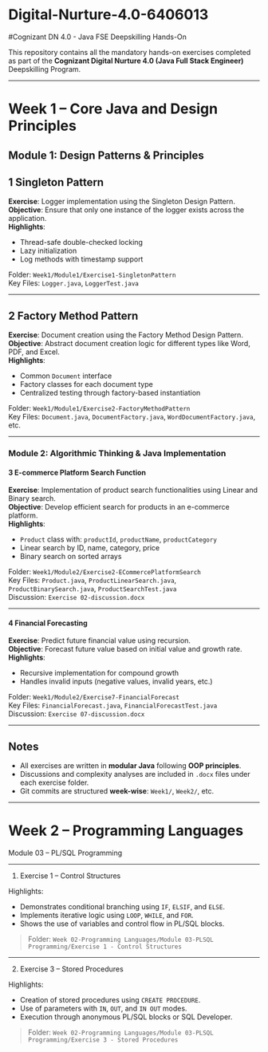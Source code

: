 # Digital-Nurture-4.0-6406013
#Cognizant DN 4.0 - Java FSE Deepskilling Hands-On

This repository contains all the mandatory hands-on exercises completed as part of the **Cognizant Digital Nurture 4.0 (Java Full Stack Engineer)** Deepskilling Program.

---

# Week 1 – Core Java and Design Principles

## Module 1: Design Patterns & Principles

## 1️ Singleton Pattern  
**Exercise**: Logger implementation using the Singleton Design Pattern.  
**Objective**: Ensure that only one instance of the logger exists across the application.  
**Highlights**:
- Thread-safe double-checked locking
- Lazy initialization
- Log methods with timestamp support

 Folder: `Week1/Module1/Exercise1-SingletonPattern`  
 Key Files: `Logger.java`, `LoggerTest.java`

---

## 2️ Factory Method Pattern  
**Exercise**: Document creation using the Factory Method Design Pattern.  
**Objective**: Abstract document creation logic for different types like Word, PDF, and Excel.  
**Highlights**:
- Common `Document` interface
- Factory classes for each document type
- Centralized testing through factory-based instantiation

 Folder: `Week1/Module1/Exercise2-FactoryMethodPattern`  
 Key Files: `Document.java`, `DocumentFactory.java`, `WordDocumentFactory.java`, etc.

---

###  Module 2: Algorithmic Thinking & Java Implementation

#### 3️ E-commerce Platform Search Function  
**Exercise**: Implementation of product search functionalities using Linear and Binary search.  
**Objective**: Develop efficient search for products in an e-commerce platform.  
**Highlights**:
- `Product` class with: `productId`, `productName`, `productCategory`
- Linear search by ID, name, category, price
- Binary search on sorted arrays

 Folder: `Week1/Module2/Exercise2-ECommercePlatformSearch`  
 Key Files: `Product.java`, `ProductLinearSearch.java`, `ProductBinarySearch.java`, `ProductSearchTest.java`  
 Discussion: `Exercise 02-discussion.docx`

---

#### 4 Financial Forecasting  
**Exercise**: Predict future financial value using recursion.  
**Objective**: Forecast future value based on initial value and growth rate.  
**Highlights**:
- Recursive implementation for compound growth
- Handles invalid inputs (negative values, invalid years, etc.)

 Folder: `Week1/Module2/Exercise7-FinancialForecast`  
 Key Files: `FinancialForecast.java`, `FinancialForecastTest.java`  
 Discussion: `Exercise 07-discussion.docx`

---

## Notes
- All exercises are written in **modular Java** following **OOP principles**.
- Discussions and complexity analyses are included in `.docx` files under each exercise folder.
- Git commits are structured **week-wise**: `Week1/`, `Week2/`, etc.

---
# Week 2 – Programming Languages

 Module 03 – PL/SQL Programming

---

1. Exercise 1 – Control Structures

Highlights:
- Demonstrates conditional branching using `IF`, `ELSIF`, and `ELSE`.
- Implements iterative logic using `LOOP`, `WHILE`, and `FOR`.
- Shows the use of variables and control flow in PL/SQL blocks.

> Folder: `Week 02-Programming Languages/Module 03-PLSQL Programming/Exercise 1 - Control Structures`

---

2. Exercise 3 – Stored Procedures

Highlights:
- Creation of stored procedures using `CREATE PROCEDURE`.
- Use of parameters with `IN`, `OUT`, and `IN OUT` modes.
- Execution through anonymous PL/SQL blocks or SQL Developer.

> Folder: `Week 02-Programming Languages/Module 03-PLSQL Programming/Exercise 3 - Stored Procedures`


